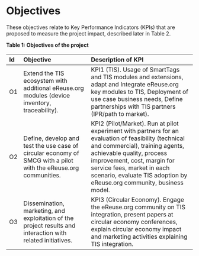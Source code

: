 # Objectives

These objectives relate to Key Performance Indicators \(KPIs\) that are proposed to measure the project impact, described later in Table 2.

**Table 1: Objectives of the project**

| Id | Objective | Description of KPI |
| :--- | :--- | :--- |
| O1 | Extend the TIS ecosystem with additional eReuse.org modules \(device inventory, traceability\). | KPI1 \(TIS\). Usage of SmartTags and TIS modules and extensions, adapt and Integrate eReuse.org key modules to TIS, Deployment of use case business needs, Define partnerships with TIS partners \(IPR/path to market\). |
| O2 | Define, develop and test the use case of circular economy of SMCG with a pilot with the eReuse.org communities. | KPI2 \(Pilot/Market\). Run at pilot experiment with partners for an evaluation of feasibility \(technical and commercial\), training agents, achievable quality, process improvement, cost, margin for service fees, market in each scenario, evaluate TIS adoption by eReuse.org community, business model. |
| O3 | Dissemination, marketing, and exploitation of the project results and interaction with related initiatives. | KPI3 \(Circular Economy\). Engage the eReuse.org community on TIS integration, present papers at circular economy conferences, explain circular economy impact and marketing activities explaining TIS integration. |

